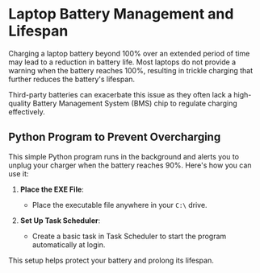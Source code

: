 # Laptop Battery Management and Lifespan

Charging a laptop battery beyond 100% over an extended period of time may lead to a reduction in battery life. Most laptops do not provide a warning when the battery reaches 100%, resulting in trickle charging that further reduces the battery's lifespan. 

Third-party batteries can exacerbate this issue as they often lack a high-quality Battery Management System (BMS) chip to regulate charging effectively.

## Python Program to Prevent Overcharging

This simple Python program runs in the background and alerts you to unplug your charger when the battery reaches 90%. Here's how you can use it:

1. **Place the EXE File**: 
   - Place the executable file anywhere in your `C:\` drive.
   
2. **Set Up Task Scheduler**:
   - Create a basic task in Task Scheduler to start the program automatically at login.

This setup helps protect your battery and prolong its lifespan.
